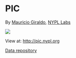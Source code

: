 # PIC

By [Mauricio Giraldo](https://github.com/mgiraldo), [NYPL Labs](//twitter.com/nypl_labs)

![](https://raw.github.com/NYPL/pic-app/master/app/assets/images/sample-01.png)

View at: http://pic.nypl.org

[Data repository](https://github.com/nypl/pic-data)